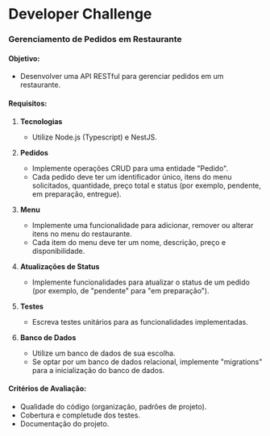 # Developer Challenge

### Gerenciamento de Pedidos em Restaurante

#### Objetivo:

- Desenvolver uma API RESTful para gerenciar pedidos em um restaurante.

#### Requisitos:

1. **Tecnologias**
    - Utilize Node.js (Typescript) e NestJS.

2. **Pedidos**
    - Implemente operações CRUD para uma entidade "Pedido".
    - Cada pedido deve ter um identificador único, itens do menu solicitados, quantidade, preço total e status (por exemplo, pendente, em preparação, entregue).

3. **Menu**
    - Implemente uma funcionalidade para adicionar, remover ou alterar itens no menu do restaurante.
    - Cada item do menu deve ter um nome, descrição, preço e disponibilidade.

4. **Atualizações de Status**
    - Implemente funcionalidades para atualizar o status de um pedido (por exemplo, de "pendente" para "em preparação").

5. **Testes**
    - Escreva testes unitários para as funcionalidades implementadas.

6. **Banco de Dados**
    - Utilize um banco de dados de sua escolha.
    - Se optar por um banco de dados relacional, implemente "migrations" para a inicialização do banco de dados.

#### Critérios de Avaliação:

- Qualidade do código (organização, padrões de projeto).
- Cobertura e completude dos testes.
- Documentação do projeto.
